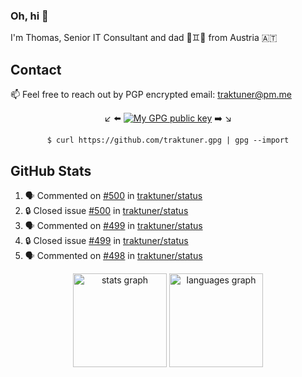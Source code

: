 ### Oh, hi 👋

I'm Thomas, Senior IT Consultant and dad 👶♊️👶 from Austria 🇦🇹

<!--
**traktuner/traktuner** is a ✨ _special_ ✨ repository because its `README.md` (this file) appears on your GitHub profile.

Here are some ideas to get you started:

- 🔭 I’m currently working on ...
- 🌱 I’m currently learning ...
- 👯 I’m looking to collaborate on ...
- 🤔 I’m looking for help with ...
- 💬 Ask me about ...
- 📫 How to reach me: ...
- 😄 Pronouns: ...
- ⚡ Fun fact: ...
-->

## Contact
📫 Feel free to reach out by PGP encrypted email:
traktuner@pm.me

<div align="center" markdown="1">

↙️ ⬅️ [![My GPG public key](https://img.shields.io/badge/PGP%20public%20key-6D4AFF?style=for-the-badge)](https://github.com/traktuner.gpg) ➡️ ↘️

```shell
$ curl https://github.com/traktuner.gpg | gpg --import
```

</div>

## GitHub Stats
<!--START_SECTION:activity-->
1. 🗣 Commented on [#500](https://github.com/traktuner/status/issues/500#issuecomment-2608850392) in [traktuner/status](https://github.com/traktuner/status)
2. 🔒 Closed issue [#500](https://github.com/traktuner/status/issues/500) in [traktuner/status](https://github.com/traktuner/status)
3. 🗣 Commented on [#499](https://github.com/traktuner/status/issues/499#issuecomment-2608850347) in [traktuner/status](https://github.com/traktuner/status)
4. 🔒 Closed issue [#499](https://github.com/traktuner/status/issues/499) in [traktuner/status](https://github.com/traktuner/status)
5. 🗣 Commented on [#498](https://github.com/traktuner/status/issues/498#issuecomment-2608850318) in [traktuner/status](https://github.com/traktuner/status)
<!--END_SECTION:activity-->

<div align="center">
  <img src="https://github-readme-stats.vercel.app/api?username=traktuner&hide_title=false&hide_rank=false&show_icons=true&include_all_commits=true&count_private=true&disable_animations=false&theme=dracula&locale=en&hide_border=false&order=1" height="150" alt="stats graph"  />
  <img src="https://github-readme-stats.vercel.app/api/top-langs?username=traktuner&locale=en&hide_title=false&layout=compact&card_width=320&langs_count=5&theme=dracula&hide_border=false&order=2" height="150" alt="languages graph"  />
</div>

